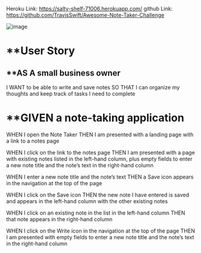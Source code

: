 Heroku Link: https://salty-shelf-71006.herokuapp.com/
github Link: https://github.com/TravisSwift/Awesome-Note-Taker-Challenge

![image](https://user-images.githubusercontent.com/96952755/166780090-94ad1f1b-c74b-42b9-9105-19ae936e6130.png)



# **User Story

## **AS A small business owner

I WANT to be able to write and save notes
SO THAT I can organize my thoughts and keep track of tasks I need to complete

# **GIVEN a note-taking application

WHEN I open the Note Taker
THEN I am presented with a landing page with a link to a notes page

WHEN I click on the link to the notes page
THEN I am presented with a page with existing notes listed in the left-hand column, plus empty fields to enter a new note title and the note’s text in the right-hand column

WHEN I enter a new note title and the note’s text
THEN a Save icon appears in the navigation at the top of the page

WHEN I click on the Save icon
THEN the new note I have entered is saved and appears in the left-hand column with the other existing notes

WHEN I click on an existing note in the list in the left-hand column
THEN that note appears in the right-hand column

WHEN I click on the Write icon in the navigation at the top of the page
THEN I am presented with empty fields to enter a new note title and the note’s text in the right-hand column
